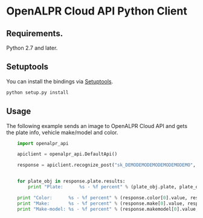 OpenALPR Cloud API Python Client
=================================

## Requirements.
Python 2.7 and later.

## Setuptools
You can install the bindings via [Setuptools](http://pypi.python.org/pypi/setuptools).

```sh
python setup.py install
```

## Usage

The following example sends an image to OpenALPR Cloud API and gets the plate info, vehicle make/model and color.

```python
	import openalpr_api

	apiclient = openalpr_api.DefaultApi()

	response = apiclient.recognize_post("sk_DEMODEMODEMODEMODEMODEMO", "plate,color,make,makemodel", image="/storage/projects/alpr/samples/testing/car1.jpg", country="us")


	for plate_obj in response.plate.results:
		print "Plate:      %s - %f percent" % (plate_obj.plate, plate_obj.confidence)

	print "Color:      %s - %f percent" % (response.color[0].value, response.color[0].confidence)
	print "Make:       %s - %f percent" % (response.make[0].value, response.make[0].confidence)
	print "Make-model: %s - %f percent" % (response.makemodel[0].value, response.makemodel[0].confidence)
```
